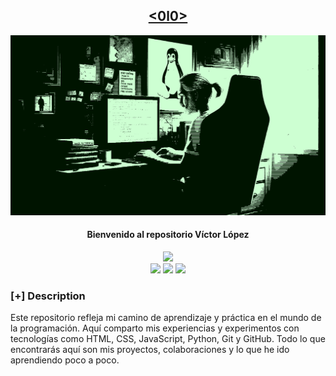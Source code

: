 <h2 align="center"><u><0l0> </u></h2>

![Bienvenido al repositorio Víctor López](images/vaner.png)
<h4 align="center"> Bienvenido al repositorio Víctor López </h4>

<p align="center">
    <img src="https://img.shields.io/github/stars/v0l0v/https://github.com/v0l0v?style=for-the-badge&color=orange">
<br>
    <img src="https://img.shields.io/badge/Author-v0l0v-magenta?style=flat-square">
    <img src="https://img.shields.io/badge/Open%20Source-yes-orange?style=flat-square">
    <img src="https://img.shields.io/badge/Made%20In-spain-green?style=flat-square">
</p>

### [+] Description
Este repositorio refleja mi camino de aprendizaje y práctica en el mundo de la programación. Aquí comparto mis experiencias y experimentos con tecnologías como HTML, CSS, JavaScript, Python, Git y GitHub. Todo lo que encontrarás aquí son mis proyectos, colaboraciones y lo que he ido aprendiendo poco a poco.

